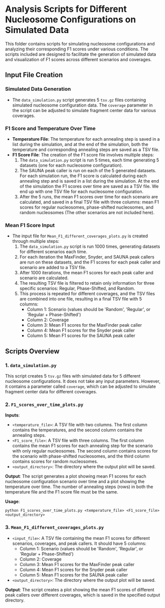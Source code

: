 # Analysis Scripts for Different Nucleosome Configurations on Simulated Data

This folder contains scripts for simulating nucleosome configurations and analyzing their corresponding F1 scores under various conditions. The scripts included are designed to facilitate the generation of simulated data and visualization of F1 scores across different scenarios and coverages.

## Input File Creation

### Simulated Data Generation
- The `data_simulation.py` script generates 5 `tsv.gz` files containing simulated nucleosome configuration data. The `coverage` parameter in the script can be adjusted to simulate fragment center data for various coverages.

### F1 Score and Temperature Over Time
  - **Temperature File**: The temperature for each annealing step is saved in a list during the simulation, and at the end of the simulation, both the temperature and corresponding annealing steps are saved as a TSV file.
  - **F1 Score File**: The creation of the F1 score file involves multiple steps:
    1. The `data_simulation.py` script is run 5 times, each time generating 5 datasets (one for each nucleosome configuration). 
    2. The SAUNA peak caller is run on each of the 5 generated datasets. For each simulation run, the F1 score is calculated during each annealing step and is saved in a list during the simulation. At the end of the simulation the F1 scores over time are saved as a TSV file. We end up with one TSV file for each nucleosome configuration.
    3. After the 5 runs, the mean F1 scores over time for each scenario are calculated, and saved in a final TSV file with three columns: mean F1 scores for regular nucleosomes, phase-shifted nucleosomes, and random nucleosomes (The other scenarios are not included here).

### Mean F1 Score Input
- The input file for `Mean_F1_different_coverages_plots.py` is created through multiple steps:
  1. The `data_simulation.py` script is run 1000 times, generating datasets for different scenarios each time.
  2. For each iteration the MaxFinder, Snyder, and SAUNA peak callers are run on these datasets, and the F1 scores for each peak caller and scenario are added to a TSV file.
  3. After 1000 iterations, the mean F1 scores for each peak caller and scenario are calculated.
  4. The resulting TSV file is filtered to retain only information for three specific scenarios: Regular, Phase-Shifted, and Random.
  5. This process is repeated for different coverages, and the TSV files are combined into one file, resulting in a final TSV file with 5 columns:
     - Column 1: Scenario (values should be 'Random', 'Regular', or 'Regular + Phase-Shifted')
     - Column 2: Coverage
     - Column 3: Mean F1 scores for the MaxFinder peak caller
     - Column 4: Mean F1 scores for the Snyder peak caller
     - Column 5: Mean F1 scores for the SAUNA peak caller

## Scripts Overview

### 1. `data_simulation.py`
This script creates 5 `tsv.gz` files with simulated data for 5 different nucleosome configurations. It does not take any input parameters. However, it contains a parameter called `coverage`, which can be adjusted to simulate fragment center data for different coverages.

### 2. `F1_scores_over_time_plots.py`
**Inputs**:
- `<temperature_file>`: A TSV file with two columns. The first column contains the temperatures, and the second column contains the annealing steps.
- `<F1_score_file>`: A TSV file with three columns. The first column contains the mean F1 scores for each annealing step for the scenario with only regular nucleosomes. The second column contains scores for the scenario with phase-shifted nucleosomes, and the third column contains scores for random nucleosomes.
- `<output_directory>`: The directory where the output plot will be saved.

**Output**: The script generates a plot showing mean F1 scores for each nucleosome configuration scenario over time and a plot showing the temperature over time. The number of annealing steps (rows) in both the temperature file and the F1 score file must be the same.

**Usage**:
```shell
python F1_scores_over_time_plots.py <temperature_file> <F1_score_file> <output_directory>
```

### 3. `Mean_F1_different_coverages_plots.py`
- `<input_file>`: A TSV file containing the mean F1 scores for different scenarios, coverages, and peak callers. It should have 5 columns:
  - Column 1: Scenario (values should be 'Random', 'Regular', or 'Regular + Phase-Shifted')
  - Column 2: Coverage
  - Column 3: Mean F1 scores for the MaxFinder peak caller
  - Column 4: Mean F1 scores for the Snyder peak caller
  - Column 5: Mean F1 scores for the SAUNA peak caller
- `<output_directory>`: The directory where the output plot will be saved.

**Output**: The script creates a plot showing the mean F1 scores of different peak callers over different coverages, which is saved in the specified output directory.
